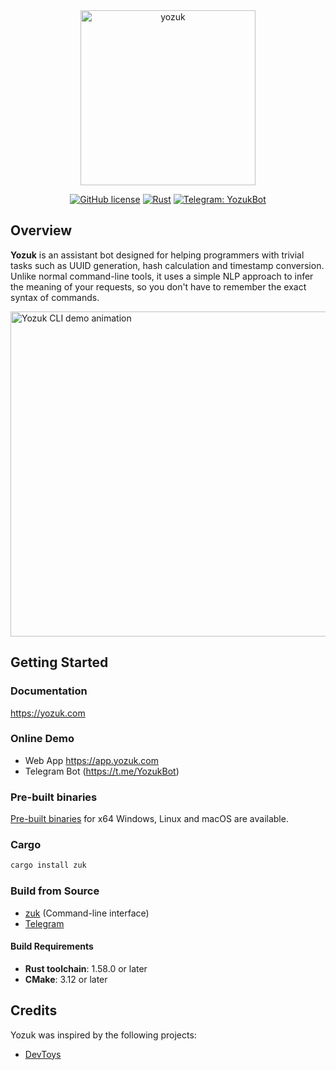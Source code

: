 <div align="center">
<img alt="yozuk" src="https://github.com/yozuk/yozuk/blob/main/images/yozuk.png?raw=true" width="280" />
  
[![GitHub license](https://img.shields.io/github/license/yozuk/yozuk.svg)](https://github.com/yozuk/yozuk/blob/main/LICENSE)
[![Rust](https://github.com/yozuk/yozuk/actions/workflows/rust.yml/badge.svg)](https://github.com/yozuk/yozuk/actions/workflows/rust.yml)
[![Telegram: YozukBot](https://img.shields.io/badge/Telegram-@YozukBot-blue?logo=telegram)](https://t.me/YozukBot)
</div>

## Overview

**Yozuk** is an assistant bot designed for helping programmers with trivial tasks such as UUID generation, hash calculation and timestamp conversion.
Unlike normal command-line tools, it uses a simple NLP approach to infer the meaning of your requests, so you don't have to remember the exact syntax of commands.

<img alt="Yozuk CLI demo animation" src="https://github.com/yozuk/yozuk/blob/main/images/zuk.gif?raw=true" width="520" />


## Getting Started

### Documentation

https://yozuk.com

### Online Demo

 - Web App https://app.yozuk.com
 - Telegram Bot (https://t.me/YozukBot)

### Pre-built binaries

[Pre-built binaries](https://github.com/yozuk/yozuk/releases) for x64 Windows, Linux and macOS are available.

### Cargo

```bash
cargo install zuk
```

### Build from Source

- [zuk](./zuk) (Command-line interface)
- [Telegram](https://github.com/yozuk/yozuk-telegram)

#### Build Requirements

- **Rust toolchain**: 1.58.0 or later
- **CMake**: 3.12 or later

## Credits

Yozuk was inspired by the following projects:

- [DevToys](https://github.com/veler/DevToys)

